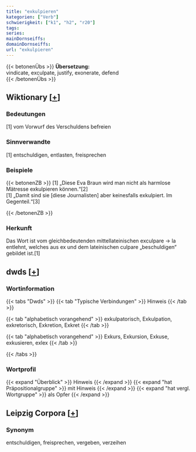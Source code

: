 ```yaml
---
title: "exkulpieren"
kategorien: ["Verb"]
schwierigkeit: ["k1", "h2", "r20"]
tags:
series:
mainDornseiffs:
domainDornseiffs:
url: "exkulpieren"
---
```


{{< betonenÜbs >}}
**Übersetzung:**  
vindicate, exculpate, justify, exonerate, defend  
{{< /betonenÜbs >}}

## Wiktionary [[+](https://de.wiktionary.org/wiki/exkulpieren)]

### Bedeutungen
[1] vom Vorwurf des Verschuldens befreien  

### Sinnverwandte
[1] entschuldigen, entlasten, freisprechen  

### Beispiele
{{< betonenZB >}}
[1] „Diese Eva Braun wird man nicht als harmlose Mätresse exkulpieren können.“[2]  
[1] „Damit sind sie [diese Journalisten] aber keinesfalls exkulpiert. Im Gegenteil.“[3]  

{{< /betonenZB >}}
### Herkunft
Das Wort ist vom gleichbedeutenden mittellateinischen exculpare → la entlehnt, welches aus ex und dem lateinischen culpare „beschuldigen“ gebildet ist.[1]  



## dwds [[+](https://www.dwds.de/wb/exkulpieren)]

### Wortinformation
{{< tabs "Dwds" >}}
{{< tab "Typische Verbindungen" >}}
Hinweis
{{< /tab >}}

{{< tab "alphabetisch vorangehend" >}}
exkulpatorisch, Exkulpation, exkretorisch, Exkretion, Exkret
{{< /tab >}}

{{< tab "alphabetisch vorangehend" >}}
Exkurs, Exkursion, Exkuse, exkusieren, exlex
{{< /tab >}}

{{< /tabs >}}

### Wortprofil
{{< expand "Überblick" >}} Hinweis {{< /expand >}}
{{< expand "hat Präpositionalgruppe" >}} mit Hinweis {{< /expand >}}
{{< expand "hat vergl. Wortgruppe" >}} als Opfer {{< /expand >}}

## Leipzig Corpora [[+](https://corpora.uni-leipzig.de/en/res?word=exkulpieren&corpusId=deu_newscrawl-public_2018)]


### Synonym
entschuldigen, freisprechen, vergeben, verzeihen

